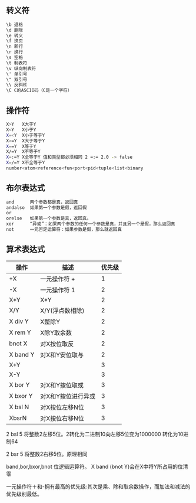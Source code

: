
## 转义符

```bash
\b 退格
\d 删除
\e 转义
\f 换页
\n 新行
\r 换行
\s 空格
\t 制表符
\v 纵向制表符
\' 单引号
\" 双引号
\\ 反斜杠
\C C的ASCII码（C是一个字符）
```

## 操作符

```bash
X>Y   X大于Y
X<Y   X小于Y
X=<Y  X小于等于Y
X>=Y  X大于等于Y
X==Y  X等于Y
X/=Y  X不等于Y
X=:=Y X全等于Y 值和类型都必须相同 2 =:= 2.0 -> false
X=/=Y X不全等于Y
number<atom<reference<fun<port<pid<tuple<list<binary
```

## 布尔表达式

```bash
and      两个参数都是真，返回真
andalso  如果第一个参数是假，返回假
or
orelse   如果第一个参数是真，返回真。
xor      “异或”：如果两个参数的任何一个参数是真，并且另一个是假，那么返回真
not      一元否定运算符：如果参数是假，那么就返回真
```

## 算术表达式

|  操作   |  描述  |  优先级  |
| --------- | --- | --- |
|  +X   |  一元操作符 +  |  1  |
|  -X  |  一元操作符 1  |  2  |
|  X*Y  |  X*Y  |  2  |
|  X/Y  |   X/Y(浮点数相除)  |  2  |
|  X div Y  |   X整除Y   |  2  |
| X rem Y   |  X除Y取余数   |  2  |
|  bnot X  |  对X按位取反  |  2  |
|  X band Y  |  对X和Y安位取与  |  2  |
|  X+Y   |    |  3  |
|  X-Y  |    |  3  |
|  X bor Y  |   对X和Y按位取或  |  3  |
|  X bxor Y  |  对X和Y按位进行异或  |  3  |
|  X bsl N   |  对X按位左移N位  |  3  |
|  XbsrN   |  对X按位右移N位   |  3  |

2 bsl 5 将整数2左移5位。2转化为二进制10向左移5位变为1000000 转化为10进制64

2 bsr 5 将整数2右移5位。原理相同

band,bor,bxor,bnot 位逻辑运算符。 X band (bnot Y)会在X中将Y所占用的位清零

一元操作符＋和-拥有最高的优先级:其次是乘、除和取余数操作，而加法和减法的优先级别最低。
